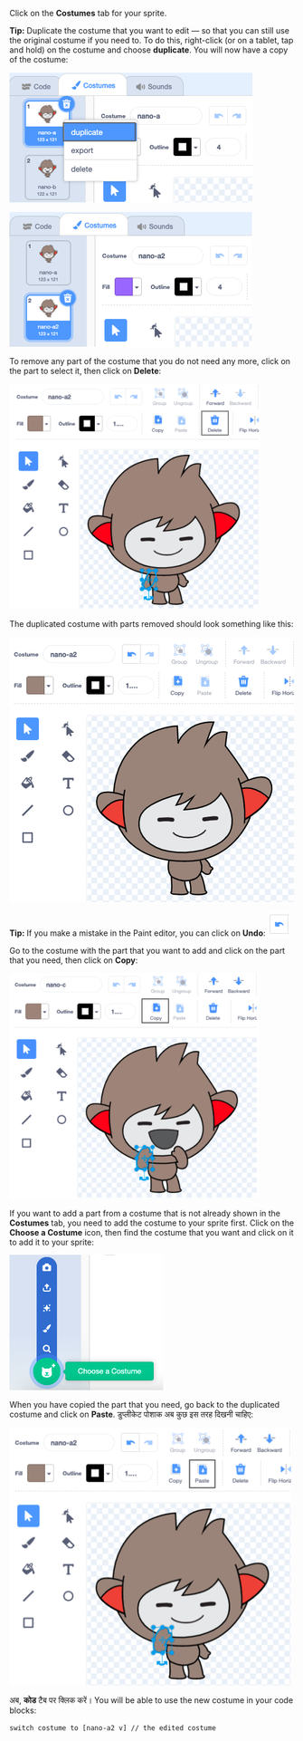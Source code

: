 Click on the **Costumes** tab for your sprite.

**Tip:** Duplicate the costume that you want to edit — so that you can still use the original costume if you need to. To do this, right-click (or on a tablet, tap and hold) on the costume and choose **duplicate**. You will now have a copy of the costume:

![मेनू में हाइलाइट किया गया 'डुप्लिकेट' विकल्प।](images/nano-duplicate-costume.png)

![डुप्लीकेट पोशाक, पोशाक टैब में मूल पोशाक के ठीक नीचे स्थित होती है।](images/nano-a2-costume.png)

To remove any part of the costume that you do not need any more, click on the part to select it, then click on **Delete**:

![चुने गए एक हाथ के साथ नैनो-ए2 पोशाक।](images/nano-arm-selected.png)

The duplicated costume with parts removed should look something like this:

![हटाई हुई बाँह के साथ नैनो-ए2 पोशाक।](images/nano-arm-deleted.png)

**Tip:** If you make a mistake in the Paint editor, you can click on **Undo**: !['पूर्ववत करें' आइकन।](images/nano-undo.png)

Go to the costume with the part that you want to add and click on the part that you need, then click on **Copy**:

![चुने गए एक हाथ के साथ नैनो-सी पोशाक।](images/nano-c-arm-selected.png)

If you want to add a part from a costume that is not already shown in the **Costumes** tab, you need to add the costume to your sprite first. Click on the **Choose a Costume** icon, then find the costume that you want and click on it to add it to your sprite:

![The 'Choose a Costume' icon highlighted.](images/choose-a-costume.png)

When you have copied the part that you need, go back to the duplicated costume and click on **Paste**. डुप्लीकेट पोशाक अब कुछ इस तरह दिखनी चाहिए:

![The nano-a2 costume with the arm from the nano-c costume.](images/nano-a2-new-arm.png)

अब, **कोड** टैब पर क्लिक करें। You will be able to use the new costume in your code blocks:

```blocks3
switch costume to [nano-a2 v] // the edited costume
```
